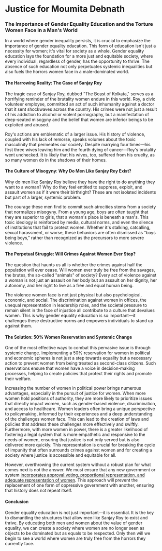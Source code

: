 # Justice for Moumita Debnath

### The Importance of Gender Equality Education and the Torture Women Face in a Man's World

In a world where gender inequality persists, it is crucial to emphasize the importance of gender equality education. This form of education isn't just a necessity for women; it's vital for society as a whole. Gender equality education lays the foundation for a more just and equitable society, where every individual, regardless of gender, has the opportunity to thrive. The absence of such education not only perpetuates systemic inequalities but also fuels the horrors women face in a male-dominated world.

#### The Harrowing Reality: The Case of Sanjay Roy

The tragic case of Sanjay Roy, dubbed "The Beast of Kolkata," serves as a horrifying reminder of the brutality women endure in this world. Roy, a civic volunteer employee, committed an act of such inhumanity against a doctor that it sent shockwaves across the country. His crimes were not just a result of his addiction to alcohol or violent pornography, but a manifestation of deep-seated misogyny and the belief that women are inferior beings to be exploited and abused.

Roy's actions are emblematic of a larger issue. His history of violence, coupled with his lack of remorse, speaks volumes about the toxic masculinity that permeates our society. Despite marrying four times—his first three wives leaving him and the fourth dying of cancer—Roy's brutality went unchecked. It is likely that his wives, too, suffered from his cruelty, as so many women do in the shadows of their homes.

#### The Culture of Misogyny: Why Do Men Like Sanjay Roy Exist?

Why do men like Sanjay Roy believe they have the right to do anything they want to a woman? Why do they feel entitled to suppress, exploit, and assault women as if it were their birthright? These are not isolated incidents but part of a larger, systemic problem.

The courage these men find to commit such atrocities stems from a society that normalizes misogyny. From a young age, boys are often taught that they are superior to girls, that a woman's place is beneath a man's. This toxic ideology is reinforced by media, cultural norms, and even the silence of institutions that fail to protect women. Whether it's stalking, catcalling, sexual harassment, or worse, these behaviors are often dismissed as "boys being boys," rather than recognized as the precursors to more severe violence.

#### The Perpetual Struggle: Will Crimes Against Women Ever Stop?

The question that haunts us all is whether the crimes against half the population will ever cease. Will women ever truly be free from the savages, the brutes, the so-called "animals" of society? Every act of violence against a woman is not just an assault on her body but an assault on her dignity, her autonomy, and her right to live as a free and equal human being.

The violence women face is not just physical but also psychological, economic, and social. The discrimination against women in offices, the unequal representation in leadership roles, and the societal pressure to remain silent in the face of injustice all contribute to a culture that devalues women. This is why gender equality education is so important—it challenges these destructive norms and empowers individuals to stand up against them.

#### The Solution: 50% Women Reservation and Systemic Change

One of the most effective ways to combat this pervasive issue is through systemic change. Implementing a 50% reservation for women in political and economic spheres is not just a step towards equality but a necessary action to prevent women from being treated as second-class citizens. Such reservations ensure that women have a voice in decision-making processes, helping to create policies that protect their rights and promote their welfare.

Increasing the number of women in political power brings numerous advantages, especially in the pursuit of justice for women. When more women hold positions of authority, they are more likely to prioritize issues that directly impact women, such as gender-based violence, discrimination, and access to healthcare. Women leaders often bring a unique perspective to policymaking, informed by their experiences and a deep understanding of the challenges women face. This can lead to the creation of laws and policies that address these challenges more effectively and swiftly. Furthermore, with more women in power, there is a greater likelihood of fostering a legal system that is more empathetic and responsive to the needs of women, ensuring that justice is not only served but is also delivered more quickly. This representation is crucial for breaking the cycle of impunity that often surrounds crimes against women and for creating a society where justice is accessible and equitable for all.

However, overthrowing the current system without a robust plan for what comes next is not the answer. We must ensure that any new government or system [incorporates approval voting, proportional representation, and adequate representation of women](https://iambrainstorming.github.io/chapters/do-we-need-a-supreme-leader-how-can-we-share-power-between-parties.html). This approach will prevent the replacement of one form of oppressive government with another, ensuring that history does not repeat itself.

#### Conclusion

Gender equality education is not just important—it is essential. It is the key to dismantling the structures that allow men like Sanjay Roy to exist and thrive. By educating both men and women about the value of gender equality, we can create a society where women are no longer seen as objects to be dominated but as equals to be respected. Only then will we begin to see a world where women are truly free from the horrors they currently face.
